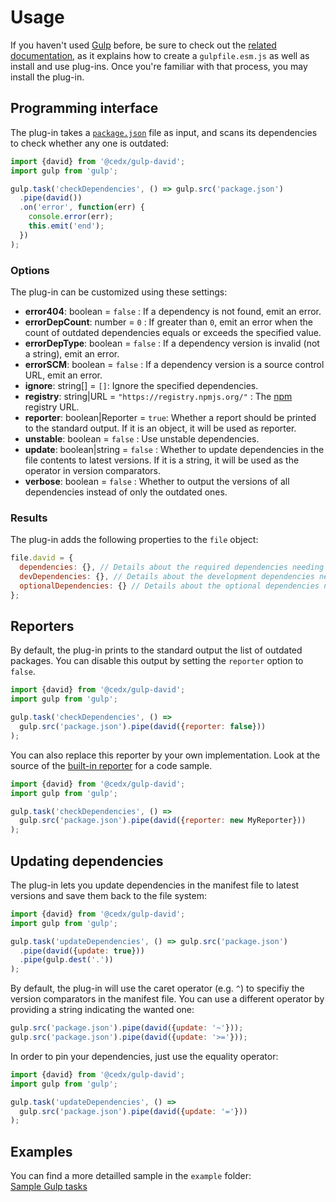 # Usage
If you haven't used [Gulp](https://gulpjs.com) before, be sure to check out the [related documentation](https://github.com/gulpjs/gulp/tree/master/docs/getting-started), as it explains how to create a `gulpfile.esm.js` as well as install and use plug-ins.
Once you're familiar with that process, you may install the plug-in.

## Programming interface
The plug-in takes a [`package.json`](https://docs.npmjs.com/files/package.json) file as input, and scans its dependencies to check whether any one is outdated:

```js
import {david} from '@cedx/gulp-david';
import gulp from 'gulp';

gulp.task('checkDependencies', () => gulp.src('package.json')
  .pipe(david())
  .on('error', function(err) {
    console.error(err);
    this.emit('end');
  })
);
```

### Options
The plug-in can be customized using these settings:

- **error404**: boolean = `false` : If a dependency is not found, emit an error.
- **errorDepCount**: number = `0` : If greater than `0`, emit an error when the count of outdated dependencies equals or exceeds the specified value.
- **errorDepType**: boolean = `false` : If a dependency version is invalid (not a string), emit an error.
- **errorSCM**: boolean = `false` : If a dependency version is a source control URL, emit an error.
- **ignore**: string[] = `[]`: Ignore the specified dependencies.
- **registry**: string|URL = `"https://registry.npmjs.org/"` : The [npm](https://www.npmjs.com) registry URL.
- **reporter**: boolean|Reporter = `true`: Whether a report should be printed to the standard output. If it is an object, it will be used as reporter.
- **unstable**: boolean = `false` : Use unstable dependencies.
- **update**: boolean|string = `false` : Whether to update dependencies in the file contents to latest versions. If it is a string, it will be used as the operator in version comparators.
- **verbose**: boolean = `false` : Whether to output the versions of all dependencies instead of only the outdated ones.

### Results
The plug-in adds the following properties to the `file` object:

```js
file.david = {
  dependencies: {}, // Details about the required dependencies needing an update.
  devDependencies: {}, // Details about the development dependencies needing an update.
  optionalDependencies: {} // Details about the optional dependencies needing an update.
};
```

## Reporters
By default, the plug-in prints to the standard output the list of outdated packages.
You can disable this output by setting the `reporter` option to `false`.

```js
import {david} from '@cedx/gulp-david';
import gulp from 'gulp';

gulp.task('checkDependencies', () =>
  gulp.src('package.json').pipe(david({reporter: false}))
);
```

You can also replace this reporter by your own implementation.
Look at the source of the [built-in reporter](https://github.com/cedx/gulp-david/blob/master/lib/reporter.js) for a code sample.

```js
import {david} from '@cedx/gulp-david';
import gulp from 'gulp';

gulp.task('checkDependencies', () =>
  gulp.src('package.json').pipe(david({reporter: new MyReporter}))
);
```

## Updating dependencies
The plug-in lets you update dependencies in the manifest file to latest versions and save them back to the file system:

```js
import {david} from '@cedx/gulp-david';
import gulp from 'gulp';

gulp.task('updateDependencies', () => gulp.src('package.json')
  .pipe(david({update: true}))
  .pipe(gulp.dest('.'))
);
```

By default, the plug-in will use the caret operator (e.g. `^`) to specifiy the version comparators in the manifest file.
You can use a different operator by providing a string indicating the wanted one:

```js
gulp.src('package.json').pipe(david({update: '~'}));
gulp.src('package.json').pipe(david({update: '>='}));
```

In order to pin your dependencies, just use the equality operator:

```js
import {david} from '@cedx/gulp-david';
import gulp from 'gulp';

gulp.task('updateDependencies', () =>
  gulp.src('package.json').pipe(david({update: '='}))
);
```

## Examples
You can find a more detailled sample in the `example` folder:  
[Sample Gulp tasks](https://github.com/cedx/gulp-david/blob/master/example/gulpfile.esm.js)
